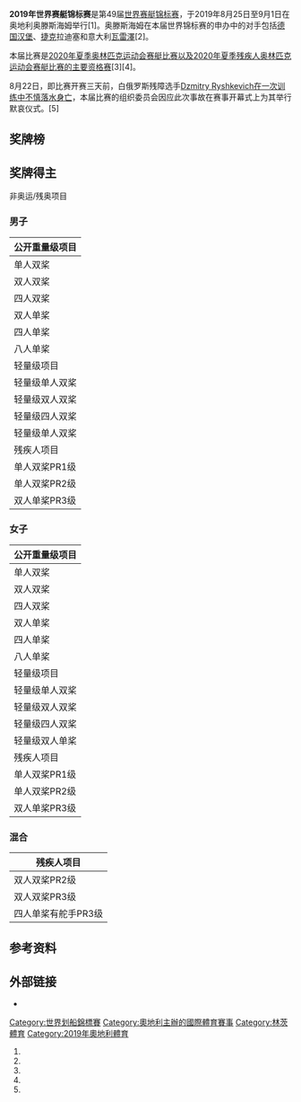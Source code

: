 **2019年世界赛艇锦标赛**是第49届[世界赛艇锦标赛](../Page/世界赛艇锦标赛.md "wikilink")，于2019年8月25日至9月1日在奥地利奥滕斯海姆举行\[1\]。奥滕斯海姆在本届世界锦标赛的申办中的对手包括[德国](../Page/德国.md "wikilink")[汉堡](../Page/汉堡.md "wikilink")、[捷克](../Page/捷克.md "wikilink")拉迪塞和意大利[瓦雷澤](../Page/瓦雷澤.md "wikilink")\[2\]。

本届比赛是[2020年夏季奥林匹克运动会赛艇比赛以及](https://zh.wikipedia.org/wiki/2020年夏季奧林匹克運動會划船比賽 "wikilink")[2020年夏季残疾人奥林匹克运动会赛艇比赛的主要资格赛](https://zh.wikipedia.org/wiki/2020年夏季残疾人奥林匹克运动会赛艇比赛 "wikilink")\[3\]\[4\]。

8月22日，即比赛开赛三天前，白俄罗斯残障选手[Dzmitry Ryshkevich在一次训练中不慎落水身亡](https://zh.wikipedia.org/wiki/Dzmitry_Ryshkevich "wikilink")，本届比赛的组织委员会因应此次事故在赛事开幕式上为其举行默哀仪式。\[5\]

## 奖牌榜

## 奖牌得主

非奥运/残奥项目

### 男子

| 公开重量级项目  |
| -------- |
| 单人双桨     |
| 双人双桨     |
| 四人双桨     |
| 双人单桨     |
| 四人单桨     |
| 八人单桨     |
| 轻量级项目    |
| 轻量级单人双桨  |
| 轻量级双人双桨  |
| 轻量级四人双桨  |
| 轻量级单人双桨  |
| 残疾人项目    |
| 单人双桨PR1级 |
| 单人双桨PR2级 |
| 双人单桨PR3级 |

### 女子

| 公开重量级项目  |
| -------- |
| 单人双桨     |
| 双人双桨     |
| 四人双桨     |
| 双人单桨     |
| 四人单桨     |
| 八人单桨     |
| 轻量级项目    |
| 轻量级单人双桨  |
| 轻量级双人双桨  |
| 轻量级四人双桨  |
| 轻量级双人单桨  |
| 残疾人项目    |
| 单人双桨PR1级 |
| 单人双桨PR2级 |
| 双人单桨PR3级 |

### 混合

| 残疾人项目       |
| ----------- |
| 双人双桨PR2级    |
| 双人双桨PR3级    |
| 四人单桨有舵手PR3级 |

## 参考资料

## 外部链接

  -
[Category:世界划船錦標賽](https://zh.wikipedia.org/wiki/Category:世界划船錦標賽 "wikilink") [Category:奧地利主辦的國際體育賽事](https://zh.wikipedia.org/wiki/Category:奧地利主辦的國際體育賽事 "wikilink") [Category:林茨體育](https://zh.wikipedia.org/wiki/Category:林茨體育 "wikilink") [Category:2019年奧地利體育](https://zh.wikipedia.org/wiki/Category:2019年奧地利體育 "wikilink")

1.
2.
3.
4.
5.